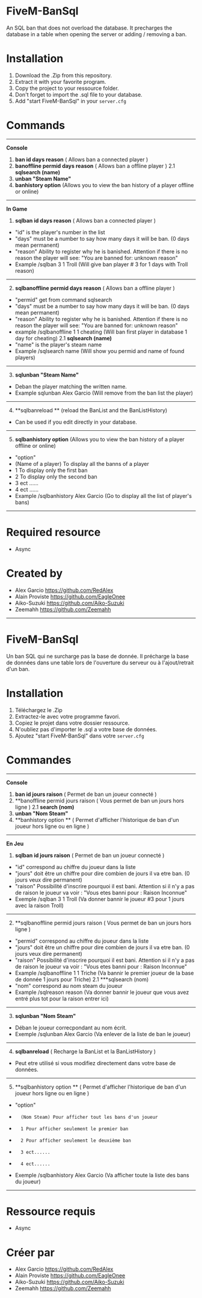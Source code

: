 
# FiveM-BanSql

An SQL ban that does not overload the database.
It precharges the database in a table when opening the server or adding / removing a ban.

# Installation
1. Download the .Zip from this repository.
2. Extract it with your favorite program.
3. Copy the project to your ressource folder.
4. Don't forget to import the .sql file to your database.
5. Add "start FiveM-BanSql" in your `server.cfg`

# Commands
___
**Console**

1. **ban id days reason** (	Allows ban a connected player	)
2. **banoffline permid days reason** (	   Allows ban a offline player	  )
2.1 **sqlsearch (name)**
3. **unban "Steam Name"**
4. **banhistory option** (Allows you to view the ban history of a player offline or online)
___
**In Game**

1. **sqlban id days reason** (	Allows ban a connected player	)
 - "id" is the player's number in the list
 - "days" must be a number to say how many days it will be ban. (0 days mean permanent)
 - "reason" Ability to register why he is banished. Attention if there is no reason the player will see: "You are banned for: unknown reason"
 - Example /sqlban 3 1 Troll (Will give ban player # 3 for 1 days with Troll reason)
___

2. **sqlbanoffline permid days reason** (	   Allows ban a offline player	  )
 - "permid" get from command sqlsearch
 - "days" must be a number to say how many days it will be ban. (0 days mean permanent)
 - "reason" Ability to register why he is banished. Attention if there is no reason the player will see: "You are banned for: unknown reason"
 - example /sqlbanoffline 1 1 cheating (Will ban first player in database 1 day for cheating)
2.1 **sqlsearch (name)**
 - "name" is the player's steam name
 - Example /sqlsearch name (Will show you permid and name of found players)
___

3. **sqlunban "Steam Name"**
 - Deban the player matching the written name.
 - Example sqlunban Alex Garcio (Will remove from the ban list the player)
___

4. **sqlbanreload ** (reload the BanList and the BanListHistory)
  - Can be used if you edit directly in your database.
___

5. **sqlbanhistory option** (Allows you to view the ban history of a player offline or online)
- "option"
- (Name of a player) To display all the banns of a player
- 1 To display only the first ban
- 2 To display only the second ban
- 3 ect ......
- 4 ect ......
- Example /sqlbanhistory Alex Garcio (Go to display all the list of player's bans)
___


# Required resource
- Async


# Created by
- Alex Garcio    https://github.com/RedAlex
- Alain Proviste https://github.com/EagleOnee
- Aiko-Suzuki    https://github.com/Aiko-Suzuki
- Zeemahh        https://github.com/Zeemahh

___
# FiveM-BanSql

Un ban SQL qui ne surcharge pas la base de donnée.
Il précharge la base de données dans une table lors de l'ouverture du serveur ou à l'ajout/retrait d'un ban.

# Installation
1. Téléchargez le .Zip
2. Extractez-le avec votre programme favori.
3. Copiez le projet dans votre dossier ressource.
4. N'oubliez pas d'importer le .sql a votre base de données.
5. Ajoutez "start FiveM-BanSql" dans votre `server.cfg`


# Commandes
___
**Console**

1. **ban id jours raison** (  Permet de ban un joueur connecté 	)
2. **banoffline permid jours raison (	   Vous permet de ban un jours hors ligne	)
2.1 **search (nom)**
3. **unban "Nom Steam"**
5. **banhistory option ** (	 Permet d'afficher l'historique de ban d'un joueur hors ligne ou en ligne	)
___
**En Jeu**

1. **sqlban id jours raison** (  Permet de ban un joueur connecté 	)
 -  "id" correspond au chiffre du joueur dans la liste
 -  "jours" doit être un chiffre pour dire combien de jours il va etre ban. (0 jours veux dire permanent)
 -  "raison" Possibilité d'inscrire pourquoi il est bani. Attention si il n'y a pas de raison le joueur va voir : "Vous etes banni pour : Raison Inconnue"
 -  Exemple /sqlban 3 1 Troll (Va donner bannir le joueur #3 pour 1 jours avec la raison Troll)
___

2. **sqlbanoffline permid jours raison (	   Vous permet de ban un jours hors ligne	)
 -  "permid" correspond au chiffre du joueur dans la liste
 -  "jours" doit être un chiffre pour dire combien de jours il va etre ban. (0 jours veux dire permanent)
 -  "raison" Possibilité d'inscrire pourquoi il est bani. Attention si il n'y a pas de raison le joueur va voir : "Vous etes banni pour : Raison Inconnue"
 - Example /sqlbanoffline 1 1 Triche (Va bannir le premier joueur de la base de donnée 1 jours pour Triche)
2.1 ***sqlsearch (nom)
 -  "nom" correspond au nom steam du joueur
 - Example /sqlreason reason (Va donner bannir le joueur que vous avez entré plus tot pour la raison entrer ici)
___

3. **sqlunban "Nom Steam"**
 - Déban le joueur correcpondant au nom écrit.
 - Exemple /sqlunban Alex Garcio (Va enlever de la liste de ban le joueur)
___

4. **sqlbanreload** (   Recharge la BanList et la BanListHistory   )
  - Peut etre utilisé si vous modifiez directement dans votre base de données.
___

5. **sqlbanhistory option ** (	 Permet d'afficher l'historique de ban d'un joueur hors ligne ou en ligne	)
-   "option" 
-		(Nom Steam) Pour afficher tout les bans d'un joueur
-		1 Pour afficher seulement le premier ban
-		2 Pour afficher seulement le deuxième ban
-		3 ect......
-		4 ect......
-   Exemple /sqlbanhistory Alex Garcio (Va afficher toute la liste des bans du joueur)
___


# Ressource requis
- Async


# Créer par
- Alex Garcio    https://github.com/RedAlex
- Alain Proviste https://github.com/EagleOnee
- Aiko-Suzuki    https://github.com/Aiko-Suzuki
- Zeemahh        https://github.com/Zeemahh
